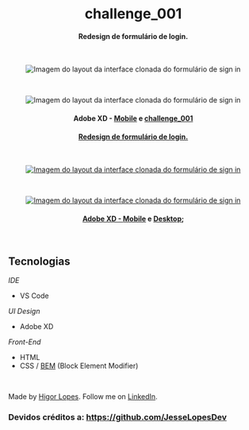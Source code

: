 <h1 align="center">
  challenge_001
</h1>

<h4 align="center">
  Redesign de formulário de login.
</h4>

<br>

<p align="center">
  <img src="https://github.com/JesseLopesDev/WebChallenges/blob/master/Challenges/challenge_001/redesign/layout/pages/mobile/sign-in-1.png" alt="Imagem do layout da interface clonada do formulário de sign in" />
  <br>
</p>

<br>

<p align="center">
  <img src="https://github.com/JesseLopesDev/WebChallenges/blob/master/Challenges/challenge_001/redesign/layout/pages/desktop/sign-in-1.png" alt="Imagem do layout da interface clonada do formulário de sign in" />
  <br>
</p>

<h4 align="center">
  Adobe XD - 
  <a href="https://github.com/JesseLopesDev/WebChallenges2/tree/master/layout/pages/mobile">Mobile</a> e 
  <a href="https://git…
[9:15 PM, 4/3/2021] Jessé Lopes: <h1 align="center">
  challenge_001
</h1>

<h4 align="center">
  Redesign de formulário de login.
</h4>

<br>

<p align="center">
  <img src="https://github.com/JesseLopesDev/WebChallenges/blob/master/Challenges/challenge_001/redesign/layout/pages/mobile/sign-in-1.png" alt="Imagem do layout da interface clonada do formulário de sign in" />
  <br>
</p>

<br>

<p align="center">
  <img src="https://github.com/JesseLopesDev/WebChallenges/blob/master/Challenges/challenge_001/redesign/layout/pages/desktop/sign-in-1.png" alt="Imagem do layout da interface clonada do formulário de sign in" />
  <br>
</p>

<h4 align="center">
  Adobe XD - 
  <a href="https://github.com/JesseLopesDev/WebChallenges2/tree/master/layout/pages/mobile">Mobile</a> e 
  <a href="https://github.com/JesseLopesDev/WebChallenges2/tree/master/layout/pages/desktop">Desktop</a>;
</h4>

<br>

## Tecnologias

*IDE*

  - VS Code

*UI Design*

  - Adobe XD

*Front-End*

  - HTML
  - CSS / [BEM](http://getbem.com/naming/) (Block Element Modifier)

<br>

Made by [Higor Lopes](https://github.com/higor212). Follow me on [LinkedIn](https://www.linkedin.com/in/higorl/).


### Devidos créditos a: https://github.com/JesseLopesDev
